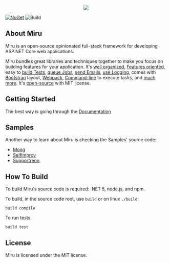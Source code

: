 <p align="center">
    <img src="https://mirufx.github.io/Miru-Logo-Text.png" />
</p>

[![NuGet](https://img.shields.io/nuget/vpre/miru.svg)](https://www.nuget.org/packages/miru)
![Build](https://github.com/mirufx/miru/workflows/CI/badge.svg)

## About Miru

Miru is an open-source opinionated full-stack framework for developing ASP.NET Core web applications.

Miru bundles great libraries and techniques together to make you focus on building features for your application. 
It's [well organized](https://mirufx.github.io/Introduction/SolutionOrganization.md), 
[Features oriented](https://mirufx.github.io/Features/Overview.md),
easy to [build Tests](https://mirufx.github.io/Testing/Overview.md),
[queue Jobs](https://mirufx.github.io/Infrastructure/Queueing.md),
[send Emails](https://mirufx.github.io/Infrastructure/Mailing.md),
[use Logging](https://mirufx.github.io/Infrastructure/Logging.md),
comes with [Bootstrap](https://mirufx.github.io/Frontend/JavascriptCssAssets.md) layout, 
[Webpack](https://mirufx.github.io/Frontend/JavascriptCssAssets.md), 
[Command-line](https://mirufx.github.io/Infrastructure/CommandLine.md) to execute tasks, 
and [much more](https://mirufx.github.io/Introduction/GettingStarted.md). 
It's <a href="https://github.com/MiruFx/Miru" target="_blank">open-source</a> with MIT license.

## Getting Started

The best way is going through the [Documentation](https://mirufx.github.io/Introduction/GettingStarted.html)

## Samples

Another way to learn about Miru is checking the Samples' source code:

* [Mong](https://github.com/mirufx/miru/tree/master/samples/Mong)
* [SelfImprov](https://github.com/mirufx/miru/tree/master/samples/SelfImprov)
* [Supportreon](https://github.com/MiruFx/Supportreon)

## How To Build

To build Miru's source code is required: .NET 5, node.js, and npm.

To build, in the source code root, use ```build``` or on linux ```./build```:

```
build compile
```

To run tests:

```
build test
```

## License

Miru is licensed under the MIT license.

